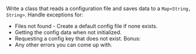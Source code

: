 Write a class that reads a configuration file and saves data to a `Map<String, String>`.
Handle exceptions for:
- Files not found - Create a default config file if none exists.
- Getting the config data when not initialized.
- Requesting a config key that does not exist.
Bonus:
- Any other errors you can come up with.